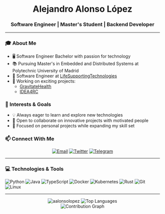 <div align="center">
  <h1>Alejandro Alonso López</h1>
  <h3>Software Engineer | Master's Student | Backend Developer</h3>
</div>

---

### 🎓 About Me

- 🖥️ Software Engineer Bachelor with passion for technology
- 📚 Pursuing Master's in Embedded and Distributed Systems at Polytechnic University of Madrid
- 💼 Software Engineer at [LifeSupportingTechnologies](https://lst.tfo.upm.es)
- 🚀 Working on exciting projects:
  - [GravitateHealth](https://github.com/Gravitate-Health)
  - [IDEA4RC](https://github.com/idea4rc)

### 🌟 Interests & Goals

- 💡 Always eager to learn and explore new technologies
- 🤝 Open to collaborate on innovative projects with motivated people
- 🎯 Focused on personal projects while expanding my skill set

### 📫 Connect With Me

<div align="center">
  
[![Email](https://img.shields.io/badge/Email-D14836?style=for-the-badge&logo=gmail&logoColor=white)](mailto:aalonsopersonal@gmail.com)
[![Twitter](https://img.shields.io/badge/Twitter-1DA1F2?style=for-the-badge&logo=twitter&logoColor=white)](https://twitter.com/alexxistyping/)
[![Telegram](https://img.shields.io/badge/Telegram-2CA5E0?style=for-the-badge&logo=telegram&logoColor=white)](https://t.me/aalonsolopz)

</div>

---

### 💻 Technologies & Tools

![Python](https://img.shields.io/badge/Python-3776AB?style=for-the-badge&logo=python&logoColor=white)
![Java](https://img.shields.io/badge/Java-ED8B00?style=for-the-badge&logo=openjdk&logoColor=white)
![TypeScript](https://img.shields.io/badge/TypeScript-007ACC?style=for-the-badge&logo=typescript&logoColor=white)
![Docker](https://img.shields.io/badge/Docker-2496ED?style=for-the-badge&logo=docker&logoColor=white)
![Kubernetes](https://img.shields.io/badge/Kubernetes-326CE5?style=for-the-badge&logo=kubernetes&logoColor=white)
![Rust](https://img.shields.io/badge/Rust-000000?style=for-the-badge&logo=rust&logoColor=white)
![Git](https://img.shields.io/badge/Git-F05032?style=for-the-badge&logo=git&logoColor=white)
![Linux](https://img.shields.io/badge/Linux-FCC624?style=for-the-badge&logo=linux&logoColor=black)

---

<div align="center">
  <img src="https://github-readme-stats.vercel.app/api?username=aalonsolopez&show_icons=true&theme=one_dark_pro" alt="aalonsolopez" />
  <img src="https://github-readme-stats.vercel.app/api/top-langs/?username=aalonsolopez&layout=compact&theme=one_dark_pro" alt="Top Languages" />
</div>

<div align="center">
  <img src="https://github-readme-activity-graph.vercel.app/graph?username=aalonsolopez&theme=react-dark" alt="Contribution Graph" />
</div>
